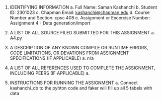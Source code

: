 1. IDENTIFYING INFORMATION
a. Full Name: Saman Kashanchi
b. Student ID: 2301023
c. Chapman Email: kashanchi@chapman.edu
d. Course Number and Section: cpsc 408
e. Assignment or Excercise Number: Assignment 4 - Data generation/import


2. A LIST OF ALL SOURCE FILED SUBMITTED FOR THIS ASSIGNMENT
a. A4.py

3. A DESCRIPTION OF ANY KNOWN COMPILE OR RUNTIME ERRORS, CODE LIMITATIONS, OR DEVATIONS FROM ASSIGNMENT SPECIFICATIONS (IF APPLICABLE)
a. n/a

4. A LIST OF ALL REFERENCES USED TO COMPLETE THE ASSIGNMENT, INCLUDING PEERS (IF APPLICABLE)
a.

5. INSTRUCTIONS FOR RUNNING THE ASSIGNMENT
a. Connect kashanchi_db to the pyhton code and faker will fill up all 5 tabels with data
